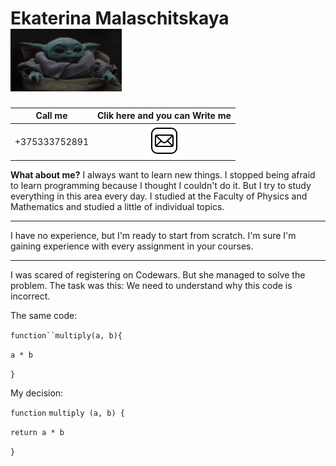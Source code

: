 Ekaterina Malaschitskaya  <br> <img height="100" src="person.jpg"/> <br>
============

|Call me  |Clik here and you can Write me  |
|--|:--:|
|+375333752891|[![email](/email.png)](https://mail.google.com/mail/u/0/?tab=rm&ogbl#inbox?compose=CllgCKCDCCHnSnRzMSgTbbgwNszmXntbpJWXQjnTzFkzQGqgPMPrTnLqHGXCTWBktJFBSwkgpNV) |

**What about me?**
I always want to learn new things. I stopped being afraid to learn programming because I thought I couldn't do it. But I try to study everything in this area every day. I studied at the Faculty of Physics and Mathematics and studied a little of individual topics. 
****
I have no experience, but I'm ready to start from scratch. I'm sure I'm gaining experience with every assignment in your courses.
***
I was scared of registering on Codewars. But she managed to solve the problem. The task was this: We need to understand why this code is incorrect.
<p>The same code:
  
  `function``multiply(a, b){`

`a * b`

`}`
<p>My decision:
 
`function` `multiply (a, b) {`

  `return a * b`  
  
`}`
